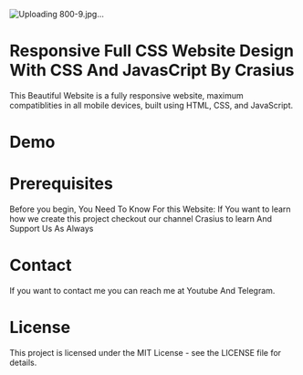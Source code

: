 
![Uploading 800-9.jpg…]()

<h1>Responsive Full CSS Website Design With CSS And JavasCript By Crasius</h1>

This Beautiful Website is a fully responsive website, maximum compatiblities in all mobile devices, built using HTML, CSS, and JavaScript.

<h1>Demo</h1>






<h1>Prerequisites</h1>
Before you begin, You Need To Know For this Website:
If You want to learn how we create this project checkout our channel Crasius to learn And Support Us As Always

<h1>Contact</h1>
If you want to contact me you can reach me at Youtube And Telegram.

<h1>License</h1>
This project is licensed under the MIT License - see the LICENSE file for details.
